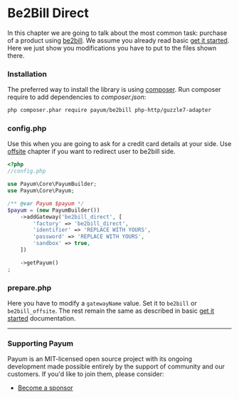 # Be2Bill Direct

In this chapter we are going to talk about the most common task: purchase of a product using [be2bill](http://www.be2bill.com/). We assume you already read basic [get it started](../get-it-started.md). Here we just show you modifications you have to put to the files shown there.

### Installation

The preferred way to install the library is using [composer](http://getcomposer.org/). Run composer require to add dependencies to _composer.json_:

```bash
php composer.phar require payum/be2bill php-http/guzzle7-adapter
```

### config.php

Use this when you are going to ask for a credit card details at your side. Use [offsite](offsite.md) chapter if you want to redirect user to be2bill side.

```php
<?php
//config.php

use Payum\Core\PayumBuilder;
use Payum\Core\Payum;

/** @var Payum $payum */
$payum = (new PayumBuilder())
    ->addGateway('be2bill_direct', [
        'factory' => 'be2bill_direct',
        'identifier' => 'REPLACE WITH YOURS',
        'password' => 'REPLACE WITH YOURS',
        'sandbox' => true,
    ])

    ->getPayum()
;
```

### prepare.php

Here you have to modify a `gatewayName` value. Set it to `be2bill` or `be2bill_offsite`. The rest remain the same as described in basic [get it started](../get-it-started.md) documentation.

***

### Supporting Payum

Payum is an MIT-licensed open source project with its ongoing development made possible entirely by the support of community and our customers. If you'd like to join them, please consider:

* [Become a sponsor](https://github.com/sponsors/Payum)
